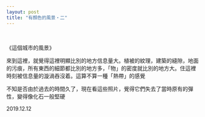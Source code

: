 ```yaml
---
layout: post
title: "有顏色的風景・二"
---
```


  
&nbsp;
&nbsp;

《這個城市的風景》

來到這裡，就覺得這裡明顯比別的地方信息量大。植被的紋理，建築的縫隙，地面的污痕，所有東西的細節都比別的地方多，「物」的密度就比別的地方大。住這裡時刻被信息量的漩渦吞沒着。這算不算一種「熱帶」的感覺

不知是否由於過去的時間久了，現在看這些照片，覺得它們失去了當時原有的彈性，變得像化石一般堅硬

2019.12.12